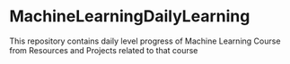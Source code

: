 # MachineLearningDailyLearning
This repository contains daily level progress of  Machine Learning Course from Resources and Projects related to that course
